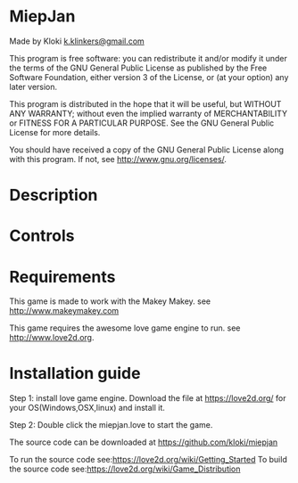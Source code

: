 MiepJan
=======

Made by Kloki 
k.klinkers@gmail.com

This program is free software: you can redistribute it and/or modify
it under the terms of the GNU General Public License as published by
the Free Software Foundation, either version 3 of the License, or
(at your option) any later version.

This program is distributed in the hope that it will be useful,
but WITHOUT ANY WARRANTY; without even the implied warranty of
MERCHANTABILITY or FITNESS FOR A PARTICULAR PURPOSE.  See the
GNU General Public License for more details.

You should have received a copy of the GNU General Public License
along with this program.  If not, see <http://www.gnu.org/licenses/>.

Description
===========



Controls
========


Requirements
============

This game is made to work with the Makey Makey. see <http://www.makeymakey.com>

This game requires the awesome love game engine to run. see  <http://www.love2d.org>.


Installation guide
==================
Step 1: install love game engine.
     Download the file at <https://love2d.org/> for your OS(Windows,OSX,linux) and install it.

Step 2: Double click the miepjan.love to start the game.

The source code can be downloaded at <https://github.com/kloki/miepjan>

To run the source code see:<https://love2d.org/wiki/Getting_Started>
To build the source code see:<https://love2d.org/wiki/Game_Distribution>